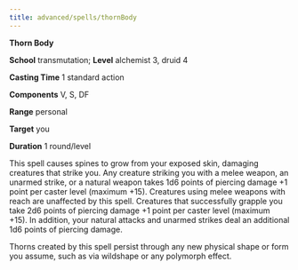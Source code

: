 ```yaml
---
title: advanced/spells/thornBody
---
```

 **Thorn Body**

**School** transmutation; **Level** alchemist 3, druid 4

**Casting Time** 1 standard action

**Components** V, S, DF

**Range** personal

**Target** you

**Duration** 1 round/level

This spell causes spines to grow from your exposed skin, damaging creatures that strike you. Any creature striking you with a melee weapon, an unarmed strike, or a natural weapon takes 1d6 points of piercing damage +1 point per caster level (maximum +15). Creatures using melee weapons with reach are unaffected by this spell. Creatures that successfully grapple you take 2d6 points of piercing damage +1 point per caster level (maximum +15). In addition, your natural attacks and unarmed strikes deal an additional 1d6 points of piercing damage.

Thorns created by this spell persist through any new physical shape or form you assume, such as via wildshape or any polymorph effect.

